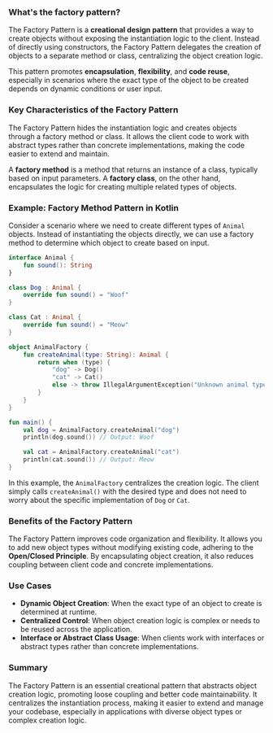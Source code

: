 ### What's the factory pattern?

The Factory Pattern is a **creational design pattern** that provides a way to create objects without exposing the instantiation logic to the client. Instead of directly using constructors, the Factory Pattern delegates the creation of objects to a separate method or class, centralizing the object creation logic.

This pattern promotes **encapsulation**, **flexibility**, and **code reuse**, especially in scenarios where the exact type of the object to be created depends on dynamic conditions or user input.

### Key Characteristics of the Factory Pattern

The Factory Pattern hides the instantiation logic and creates objects through a factory method or class. It allows the client code to work with abstract types rather than concrete implementations, making the code easier to extend and maintain.

A **factory method** is a method that returns an instance of a class, typically based on input parameters. A **factory class**, on the other hand, encapsulates the logic for creating multiple related types of objects.

### Example: Factory Method Pattern in Kotlin

Consider a scenario where we need to create different types of `Animal` objects. Instead of instantiating the objects directly, we can use a factory method to determine which object to create based on input.

```kotlin
interface Animal {
    fun sound(): String
}

class Dog : Animal {
    override fun sound() = "Woof"
}

class Cat : Animal {
    override fun sound() = "Meow"
}

object AnimalFactory {
    fun createAnimal(type: String): Animal {
        return when (type) {
            "dog" -> Dog()
            "cat" -> Cat()
            else -> throw IllegalArgumentException("Unknown animal type")
        }
    }
}

fun main() {
    val dog = AnimalFactory.createAnimal("dog")
    println(dog.sound()) // Output: Woof

    val cat = AnimalFactory.createAnimal("cat")
    println(cat.sound()) // Output: Meow
}
```

In this example, the `AnimalFactory` centralizes the creation logic. The client simply calls `createAnimal()` with the desired type and does not need to worry about the specific implementation of `Dog` or `Cat`.

### Benefits of the Factory Pattern

The Factory Pattern improves code organization and flexibility. It allows you to add new object types without modifying existing code, adhering to the **Open/Closed Principle**. By encapsulating object creation, it also reduces coupling between client code and concrete implementations.

### Use Cases

- **Dynamic Object Creation**: When the exact type of an object to create is determined at runtime.
- **Centralized Control**: When object creation logic is complex or needs to be reused across the application.
- **Interface or Abstract Class Usage**: When clients work with interfaces or abstract types rather than concrete implementations.

### Summary

The Factory Pattern is an essential creational pattern that abstracts object creation logic, promoting loose coupling and better code maintainability. It centralizes the instantiation process, making it easier to extend and manage your codebase, especially in applications with diverse object types or complex creation logic.